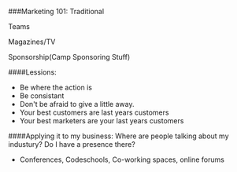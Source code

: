 ###Marketing 101:
Traditional

Teams

Magazines/TV 

Sponsorship(Camp Sponsoring Stuff)

####Lessions:
* Be where the action is
* Be consistant
* Don't be afraid to give a little away.
* Your best customers are last years customers
* Your best marketers are your last years customers

####Applying it to my business:
Where are people talking about my industury? Do I have a presence there?

* Conferences, Codeschools, Co-working spaces, online forums


